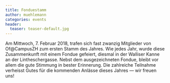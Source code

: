 ```yaml
---
title: Fonduestamm
author: muehlemann
categories: events
header:
  teaser: teaser-default.jpg
---
```


Am Mittwoch, 7. Februar 2018, trafen sich fast zwanzig Mitglieder von
Of@CampusZH zum ersten Stamm des Jahres. Wie jedes Jahr, wurde diese
Zusammenkunft mit einem Fondue gefeiert, diesmal in der Walliser Kanne an der
Lintheschergasse. Nebst dem ausgezeichneten Fondue, bleibt vor allem die gute
Stimmung in bester Erinnerung. Die zahlreiche Teilnahme verheisst Gutes
f&uuml;r die kommenden Anl&auml;sse dieses Jahres — wir freuen uns!
